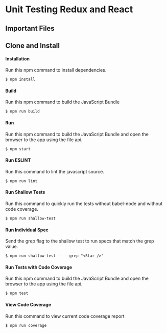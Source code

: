 Unit Testing Redux and React
=====================

Important Files
-------------


Clone and Install
-------------

#### Installation
Run this npm command to install dependencies.
```
$ npm install
```

#### Build
Run this npm command to build the JavaScript Bundle
```
$ npm run build
```

#### Run
Run this npm command to build the JavaScript Bundle and open the browser to the app using the file api.
```
$ npm start
```

#### Run ESLINT
Run this command to lint the javascript source.
```
$ npm run lint
```

#### Run Shallow Tests
Run this command to quickly run the tests without babel-node and without code coverage.
```
$ npm run shallow-test
```

#### Run Individual Spec
Send the grep flag to the shallow test to run specs that match the grep value.
```
$ npm run shallow-test -- --grep "<Star />"
```

#### Run Tests with Code Coverage
Run this npm command to build the JavaScript Bundle and open the browser to the app using the file api.
```
$ npm test
```

#### View Code Coverage
Run this command to view current code coverage report
```
$ npm run coverage
```